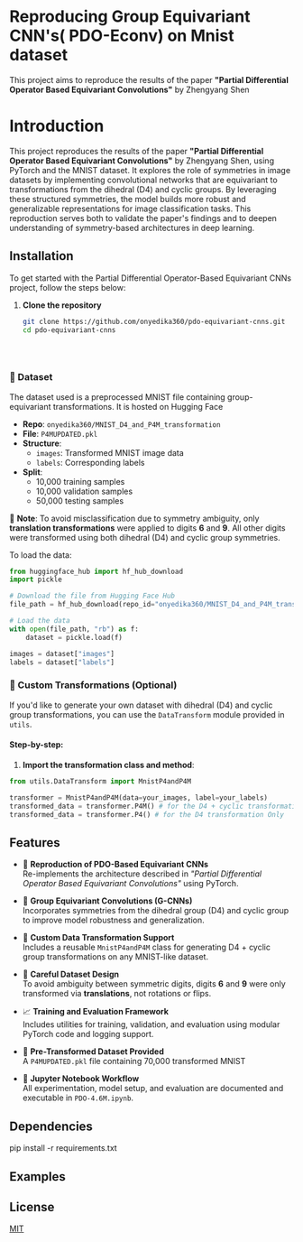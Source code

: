 
# Reproducing Group Equivariant CNN's( PDO-Econv) on Mnist dataset

This project aims to reproduce the results of the paper **"Partial Differential Operator Based Equivariant Convolutions"** by Zhengyang Shen


# Introduction
This project reproduces the results of the paper **"Partial Differential Operator Based Equivariant Convolutions"** by Zhengyang Shen, using PyTorch and the MNIST dataset. It explores the role of symmetries in image datasets by implementing convolutional networks that are equivariant to transformations from the dihedral (D4) and cyclic groups. By leveraging these structured symmetries, the model builds more robust and generalizable representations for image classification tasks. This reproduction serves both to validate the paper's findings and to deepen understanding of symmetry-based architectures in deep learning.


## Installation

To get started with the Partial Differential Operator-Based Equivariant CNNs project, follow the steps below:

1. **Clone the repository**
   ```bash
   git clone https://github.com/onyedika360/pdo-equivariant-cnns.git
   cd pdo-equivariant-cnns
   

    
### 🔹 Dataset

The dataset used is a preprocessed MNIST file containing group-equivariant transformations. It is hosted on Hugging Face

- **Repo**: `onyedika360/MNIST_D4_and_P4M_transformation`
- **File**: `P4MUPDATED.pkl`
- **Structure**:
  - `images`: Transformed MNIST image data
  - `labels`: Corresponding labels
- **Split**:
  - 10,000 training samples
  - 10,000 validation samples
  - 50,000 testing samples

📌 **Note**: To avoid misclassification due to symmetry ambiguity, only **translation transformations** were applied to digits **6** and **9**. All other digits were transformed using both dihedral (D4) and cyclic group symmetries.

To load the data:
```python
from huggingface_hub import hf_hub_download
import pickle

# Download the file from Hugging Face Hub
file_path = hf_hub_download(repo_id="onyedika360/MNIST_D4_and_P4M_transformation", filename="P4MUPDATED.pkl")

# Load the data
with open(file_path, "rb") as f:
    dataset = pickle.load(f)

images = dataset["images"]
labels = dataset["labels"]

```

### 🔹 Custom Transformations (Optional)

If you'd like to generate your own dataset with dihedral (D4) and cyclic group transformations, you can use the `DataTransform` module provided in `utils`.

#### Step-by-step:

1. **Import the transformation class and method**:
```python
from utils.DataTransform import MnistP4andP4M

transformer = MnistP4andP4M(data=your_images, label=your_labels)
transformed_data = transformer.P4M() # for the D4 + cyclic transformation
transformed_data = transformer.P4() # for the D4 transformation Only

```

## Features

- 🧠 **Reproduction of PDO-Based Equivariant CNNs**  
  Re-implements the architecture described in *"Partial Differential Operator Based Equivariant Convolutions"* using PyTorch.

- 🔄 **Group Equivariant Convolutions (G-CNNs)**  
  Incorporates symmetries from the dihedral group (D4) and cyclic group to improve model robustness and generalization.

- 🧰 **Custom Data Transformation Support**  
  Includes a reusable `MnistP4andP4M` class for generating D4 + cyclic group transformations on any MNIST-like dataset.

- 🧪 **Careful Dataset Design**  
  To avoid ambiguity between symmetric digits, digits **6** and **9** were only transformed via **translations**, not rotations or flips.

- 📈 **Training and Evaluation Framework**  
  Includes utilities for training, validation, and evaluation using modular PyTorch code and logging support.

- 🧪 **Pre-Transformed Dataset Provided**  
  A `P4MUPDATED.pkl` file containing 70,000 transformed MNIST

- 📓 **Jupyter Notebook Workflow**  
  All experimentation, model setup, and evaluation are documented and executable in `PDO-4.6M.ipynb`.



## Dependencies
pip install -r requirements.txt

## Examples

## License

[MIT](https://choosealicense.com/licenses/mit/)


